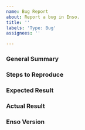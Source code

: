 ```yaml
---
name: Bug Report
about: Report a bug in Enso.
title: ''
labels: 'Type: Bug'
assignees: ''

---
```


<!--
Please ensure that you are running the latest version of Enso before reporting 
the bug! It may have been fixed since.
-->

### General Summary
<!--
- Please include a high-level description of your bug here.
-->

### Steps to Reproduce
<!--
Please list the reproduction steps for your bug. For example:

1. Launch the enso interpreter in server mode `enso --server --socket:8080`.
2. Send it a message as follows, where `path/to/project` doesn't exist.

```json
{
    message-type: "load-project",
    load-project: {
        path: "path/to/project"
    }
    ...
}
```
3. Observe that the compiler crashes.
-->

### Expected Result
<!--
- A description of the results you expected from the reproduction steps.
-->

### Actual Result
<!--
- A description of what actually happens when you run these steps.
- Please include any error output if relevant.
-->

### Enso Version
<!--
- Please include the output of `enso --version`.

For example:
```
Enso Compiler and Runtime
Version:    0.0.1
Built with: scala-2.13.1 for GraalVM 20.0.0
Built from: wip/ara/better-version @ 1030864652f8f1e316ab3438f933f62f2806ebe4
            Uncommitted changes, 1 commit on branch
Running on: Java HotSpot(TM) 64-Bit Server VM GraalVM EE 20.0.0, JDK 1.8.0_241-b07
            Mac OS X 10.15.3 (x86_64)
```
-->

